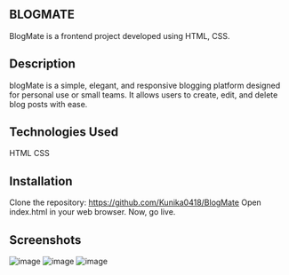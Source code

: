 ## BLOGMATE

BlogMate is a frontend project developed using HTML, CSS.

## Description

blogMate is a simple, elegant, and responsive blogging platform designed for personal use or small teams. It allows users to create, edit, and delete blog posts with ease.

## Technologies Used

HTML
CSS

## Installation

Clone the repository: https://github.com/Kunika0418/BlogMate
Open index.html in your web browser.
Now, go live.

## Screenshots

![image](https://github.com/Kunika0418/BlogMate/assets/130291310/5943a6b9-afa8-46a5-acf6-ae57ba6d2d7c)
![image](https://github.com/Kunika0418/BlogMate/assets/130291310/e894ec72-e067-4ebf-a571-8757da3ea683)
![image](https://github.com/Kunika0418/BlogMate/assets/130291310/56720b7e-b05c-4228-84c0-49dffe9160e8)






